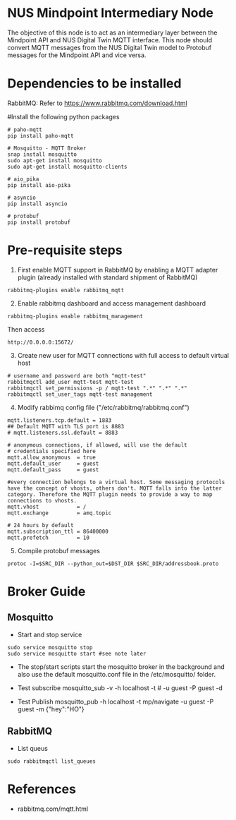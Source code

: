 # NUS Mindpoint Intermediary Node

The objective of this node is to act as an intermediary layer between the Mindpoint API and NUS Digital Twin MQTT interface.
This node should convert MQTT messages from the NUS Digital Twin model to Protobuf messages for the Mindpoint API and vice versa.

# Dependencies to be installed

RabbitMQ: Refer to https://www.rabbitmq.com/download.html


#Install the following python packages
```
# paho-mqtt
pip install paho-mqtt

# Mosquitto - MQTT Broker
snap install mosquitto
sudo apt-get install mosquitto
sudo apt-get install mosquitto-clients

# aio_pika
pip install aio-pika

# asyncio
pip install asyncio

# protobuf
pip install protobuf
```

# Pre-requisite steps

1. First enable MQTT support in RabbitMQ by enabling a MQTT adapter plugin (already installed with standard shipment of RabbitMQ)
```
rabbitmq-plugins enable rabbitmq_mqtt
```

2. Enable rabbitmq dashboard and access management dashboard
```
rabbitmq-plugins enable rabbitmq_management
```
Then access
```
http://0.0.0.0:15672/
```

3. Create new user for MQTT connections with full access to default virtual host
```
# username and password are both "mqtt-test"
rabbitmqctl add_user mqtt-test mqtt-test
rabbitmqctl set_permissions -p / mqtt-test ".*" ".*" ".*"
rabbitmqctl set_user_tags mqtt-test management
```

4. Modify rabbimq config file ("/etc/rabbitmq/rabbitmq.conf")
```
mqtt.listeners.tcp.default = 1883
## Default MQTT with TLS port is 8883
# mqtt.listeners.ssl.default = 8883

# anonymous connections, if allowed, will use the default
# credentials specified here
mqtt.allow_anonymous  = true
mqtt.default_user     = guest
mqtt.default_pass     = guest

#every connection belongs to a virtual host. Some messaging protocols have the concept of vhosts, others don't. MQTT falls into the latter category. Therefore the MQTT plugin needs to provide a way to map connections to vhosts.
mqtt.vhost            = /
mqtt.exchange         = amq.topic

# 24 hours by default
mqtt.subscription_ttl = 86400000
mqtt.prefetch         = 10

```

5. Compile protobuf messages
```
protoc -I=$SRC_DIR --python_out=$DST_DIR $SRC_DIR/addressbook.proto
```


# Broker Guide
## Mosquitto

- Start and stop service
```
sudo service mosquitto stop
sudo service mosquitto start #see note later
```
- The stop/start scripts start the mosquitto broker in the background and also use the default mosquitto.conf file in the /etc/mosquitto/ folder.

- Test subscribe
mosquitto_sub -v -h localhost -t \# -u guest -P guest -d

- Test Publish
mosquitto_pub -h localhost -t mp/navigate -u guest -P guest -m {\"hey\":\"HO\"} 

## RabbitMQ 

- List queus
```
sudo rabbitmqctl list_queues
```



# References
- rabbitmq.com/mqtt.html